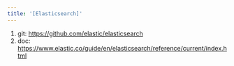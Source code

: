 ```yaml
---
title: '[Elasticsearch]'
---
```


1. git: <https://github.com/elastic/elasticsearch>
2. doc: <https://www.elastic.co/guide/en/elasticsearch/reference/current/index.html>

